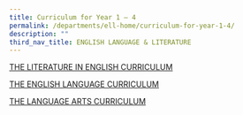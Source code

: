 ```yaml
---
title: Curriculum for Year 1 – 4
permalink: /departments/ell-home/curriculum-for-year-1-4/
description: ""
third_nav_title: ENGLISH LANGUAGE & LITERATURE
---
```

<a href="/departments/ell-home/curriculum-for-year-1-4/the-literature-in-english-curriculum/" target="_blank">THE LITERATURE IN ENGLISH CURRICULUM</a>

<a href="/departments/ell-home/curriculum-for-year-1-4/the-english-language-curriculum/" target="_blank">THE ENGLISH LANGUAGE CURRICULUM</a>

<a href="/departments/ell-home/curriculum-for-year-1-4/the-language-arts-curriculum/" target="_blank">THE LANGUAGE ARTS CURRICULUM</a>